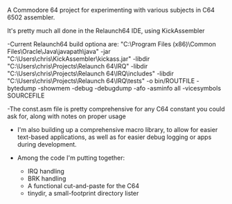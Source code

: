 A Commodore 64 project for experimenting with various subjects in C64 6502 assembler. 

It's pretty much all done in the Relaunch64 IDE, using KickAssembler

-Current Relaunch64 build optiona are:
	"C:\Program Files (x86)\Common Files\Oracle\Java\javapath\java" -jar "C:\Users\chris\KickAssembler\kickass.jar" -libdir "C:\Users\chris\Projects\Relaunch 64\IRQ" -libdir "C:\Users\chris\Projects\Relaunch 64\IRQ\includes" -libdir "C:\Users\chris\Projects\Relaunch 64\IRQ\tests" -o bin/ROUTFILE -bytedump -showmem -debug -debugdump -afo -asminfo all -vicesymbols  SOURCEFILE
	
-The const.asm file is pretty comprehensive for any C64 constant you could ask for, along with notes on proper usage

- I'm also building up a comprehensive macro library, to allow for easier text-based applications, as well as for easier debug logging or apps during development.

- Among the code I'm putting together:
	+ IRQ handling
	+ BRK handling
	+ A functional cut-and-paste for the C64
	+ tinydir, a small-footprint directory lister
